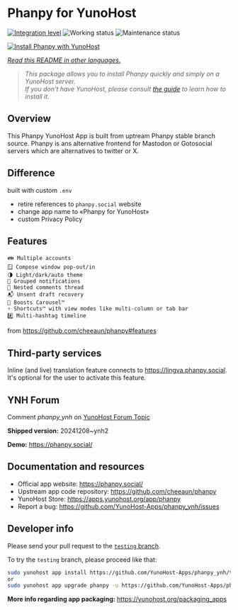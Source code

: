 <!--
N.B.: This README was automatically generated by <https://github.com/YunoHost/apps/tree/master/tools/readme_generator>
It shall NOT be edited by hand.
-->

# Phanpy for YunoHost

[![Integration level](https://apps.yunohost.org/badge/integration/phanpy)](https://ci-apps.yunohost.org/ci/apps/phanpy/)
![Working status](https://apps.yunohost.org/badge/state/phanpy)
![Maintenance status](https://apps.yunohost.org/badge/maintained/phanpy)

[![Install Phanpy with YunoHost](https://install-app.yunohost.org/install-with-yunohost.svg)](https://install-app.yunohost.org/?app=phanpy)

*[Read this README in other languages.](./ALL_README.md)*

> *This package allows you to install Phanpy quickly and simply on a YunoHost server.*  
> *If you don't have YunoHost, please consult [the guide](https://yunohost.org/install) to learn how to install it.*

## Overview

This Phanpy YunoHost App is built from uptream Phanpy stable branch source.
Phanpy is ans alternative frontend for Mastodon or Gotosocial servers which are alternatives to twitter or X.


## Difference

built with custom `.env`

* retire references to `phanpy.social` website
* change app name to «Phanpy for YunoHost»
* custom Privacy Policy

## Features

    👪 Multiple accounts
    🪟 Compose window pop-out/in
    🌗 Light/dark/auto theme
    🔔 Grouped notifications
    🪺 Nested comments thread
    📬 Unsent draft recovery
    🎠 Boosts Carousel™️
    ⚡ Shortcuts™️ with view modes like multi-column or tab bar
    #️⃣ Multi-hashtag timeline

from <https://github.com/cheeaun/phanpy#features>

## Third-party services

Inline (and live) translation feature connects to <https://lingva.phanpy.social>. It's optional for the user to activate this feature.

## YNH Forum

Comment *phanpy_ynh* on [YunoHost Forum Topic](https://forum.yunohost.org/t/phanpy-a-minimalistic-opinionated-fediverse-web-client/32095)



**Shipped version:** 20241208~ynh2

**Demo:** <https://phanpy.social/>
## Documentation and resources

- Official app website: <https://phanpy.social/>
- Upstream app code repository: <https://github.com/cheeaun/phanpy>
- YunoHost Store: <https://apps.yunohost.org/app/phanpy>
- Report a bug: <https://github.com/YunoHost-Apps/phanpy_ynh/issues>

## Developer info

Please send your pull request to the [`testing` branch](https://github.com/YunoHost-Apps/phanpy_ynh/tree/testing).

To try the `testing` branch, please proceed like that:

```bash
sudo yunohost app install https://github.com/YunoHost-Apps/phanpy_ynh/tree/testing --debug
or
sudo yunohost app upgrade phanpy -u https://github.com/YunoHost-Apps/phanpy_ynh/tree/testing --debug
```

**More info regarding app packaging:** <https://yunohost.org/packaging_apps>
